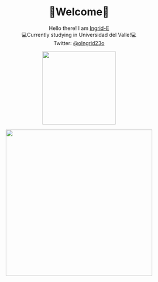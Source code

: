 <h1 align="center">🌸Welcome🌸</h1>

<p align="center">Hello there! I am <a href="https://github.com/Ingrid-E">Ingrid-E</a><br>
💻Currently studying in Universidad del Valle!💻<br>
  Twitter: <a href="https://twitter.com/oIngrid23o"> @oIngrid23o</p>


<p align="center"><img src="https://external-content.duckduckgo.com/iu/?u=http%3A%2F%2Fwac.450f.edgecastcdn.net%2F80450F%2Fthefw.com%2Ffiles%2F2013%2F03%2FCute-Cat.gif&f=1&nofb=1" height="200"><br></p>

<p align="center"><img src="https://github-readme-stats.vercel.app/api?username=Ingrid-E&&show_icons=true&title_color=ffffff&icon_color=bb2acf&text_color=daf7dc&bg_color=151515" width="400"></p>
